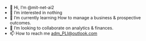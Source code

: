 - 👋 Hi, I’m @mit-net-ai2
- 👀 I’m interested in nothing
- 🌱 I’m currently learning How to manage a business & prospective outcomes.
- 💞️ I’m looking to collaborate on analytics & finances.
- 📫 How to reach me adm_PLI@outlook.com

<!---
mit-net-ai2/mit-net-ai2 is a ✨ special ✨ repository because its `README.md` (this file) appears on your GitHub profile.
You can click the Preview link to take a look at your changes.
--->
